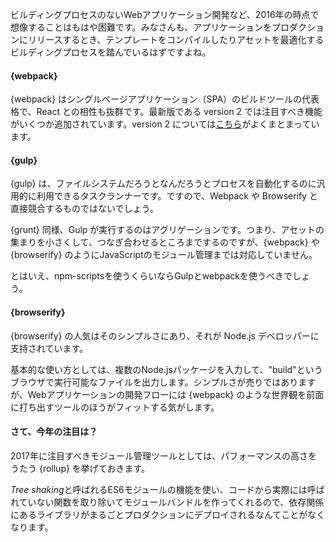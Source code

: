 ビルディングプロセスのないWebアプリケーション開発など、2016年の時点で想像することはもはや困難です。みなさんも、アプリケーションをプロダクションにリリースするとき、テンプレートをコンパイルしたりアセットを最適化するビルディングプロセスを踏んでいるはずですよね。

#### {webpack}

{webpack} はシングルページアプリケーション（SPA）のビルドツールの代表格で、React との相性も抜群です。最新版である version 2 では注目すべき機能がいくつか追加されています。version 2 については[こちら](https://blog.madewithenvy.com/getting-started-with-webpack-2-ed2b86c68783#.7wyiawc0o)がよくまとまっています。

#### {gulp}

{gulp} は、ファイルシステムだろうとなんだろうとプロセスを自動化するのに汎用的に利用できるタスクランナーです。ですので、Webpack や Browserify と直接競合するものではないでしょう。

{grunt} 同様、Gulp が実行するのはアグリゲーションです。つまり、アセットの集まりを小さくして、つなぎ合わせるところまでするのですが、{webpack} や {browserify} のようにJavaScriptのモジュール管理までは対応していません。

とはいえ、npm-scriptsを使うくらいならGulpとwebpackを使うべきでしょう。

#### {browserify}

{browserify} の人気はそのシンプルさにあり、それが Node.js デベロッパーに支持されています。

基本的な使い方としては、複数のNode.jsパッケージを入力して、"build"というブラウザで実行可能なファイルを出力します。シンプルさが売りではありますが、Webアプリケーションの開発フローには {webpack} のような世界観を前面に打ち出すツールのほうがフィットする気がします。

#### さて、今年の注目は？

2017年に注目すべきモジュール管理ツールとしては、パフォーマンスの高さをうたう {rollup} を挙げておきます。

*Tree shaking*と呼ばれるES6モジュールの機能を使い、コードから実際には呼ばれていない関数を取り除いてモジュールバンドルを作ってくれるので、依存関係にあるライブラリがまるごとプロダクションにデプロイされるなんてことがなくなります。
